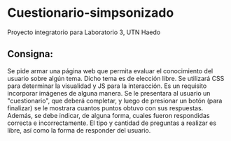 # Cuestionario-simpsonizado
Proyecto integratorio para Laboratorio 3, UTN Haedo

## Consigna:

Se pide armar una página web que permita evaluar el conocimiento del usuario sobre algún tema. Dicho tema es de elección libre.
Se utilizará CSS para determinar la visualidad y JS para la interacción. Es un requisito incorporar imágenes de alguna manera.
Se le presentara al usuario un "cuestionario", que deberá completar, y luego de presionar un botón (para finalizar) se le mostrara cuantos puntos obtuvo con sus respuestas.  Además, se debe indicar, de alguna forma, cuales fueron respondidas correcta e incorrectamente.
El tipo y cantidad de preguntas a realizar es libre, así como la forma de responder del usuario.
